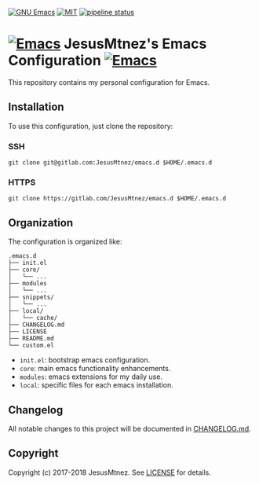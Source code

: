 [comment]: # (Start Badges)

[![GNU Emacs](https://img.shields.io/badge/GNU%20Emacs-25.3%20%2F%2026.1-blue.svg)](https://www.gnu.org/software/emacs/) [![MIT](https://img.shields.io/github/license/mashape/apistatus.svg)](/LICENSE) [![pipeline status](https://gitlab.com/JesusMtnez/emacs.d/badges/master/pipeline.svg)](https://gitlab.com/JesusMtnez/emacs.d/pipelines)

[comment]: # (End Badges)

# [![Emacs](http://i.imgur.com/TANBZR2.png)]() JesusMtnez's Emacs Configuration [![Emacs](http://i.imgur.com/TANBZR2.png)]()

This repository contains my personal configuration for Emacs. 

## Installation ##

To use this configuration, just clone the repository:

### SSH ###

```shell
git clone git@gitlab.com:JesusMtnez/emacs.d $HOME/.emacs.d
```

### HTTPS ###

```shell
git clone https://gitlab.com/JesusMtnez/emacs.d $HOME/.emacs.d
```

## Organization

The configuration is organized like:

```
.emacs.d
├── init.el
├── core/
│   └── ...
├── modules
│   └── ...
├── snippets/
│   └── ...
├── local/
│   └── cache/
├── CHANGELOG.md
├── LICENSE
├── README.md
└── custom.el
```

- `init.el`: bootstrap emacs configuration.
- `core`: main emacs functionality enhancements.
- `modules`: emacs extensions for my daily use.
- `local`: specific files for each  emacs installation.

## Changelog

All notable changes to this project will be documented in [CHANGELOG.md](/CHANGELOG.md).

## Copyright

Copyright (c) 2017-2018 JesusMtnez. See [LICENSE](/LICENSE) for details.
